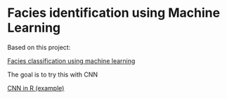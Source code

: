 # Facies identification using Machine Learning

Based on this project: 

[Facies classification using machine learning](https://wiki.seg.org/wiki/Facies_classification_using_machine_learning)

The goal is to try this with CNN

[CNN in R (example)](https://www.r-bloggers.com/convolutional-neural-networks-in-r/)

